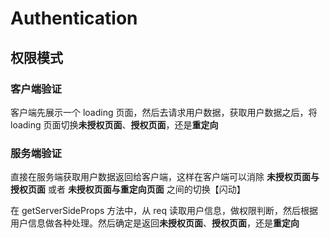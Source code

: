 # Authentication

## 权限模式

### 客户端验证

客户端先展示一个 loading 页面，然后去请求用户数据，获取用户数据之后，将 loading 页面切换**未授权页面**、**授权页面**，还是**重定向**

### 服务端验证

直接在服务端获取用户数据返回给客户端，这样在客户端可以消除 **未授权页面与授权页面** 或者 **未授权页面与重定向页面** 之间的切换【闪动】

在 getServerSideProps 方法中，从 req 读取用户信息，做权限判断，然后根据用户信息做各种处理。然后确定是返回**未授权页面**、**授权页面**，还是**重定向**
